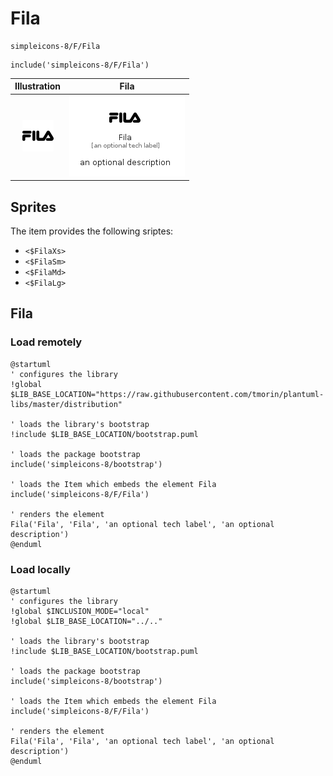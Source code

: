# Fila


```text
simpleicons-8/F/Fila
```

```text
include('simpleicons-8/F/Fila')
```



| Illustration | Fila |
| :---: | :---: |
| ![illustration for Illustration](../../simpleicons-8/F/Fila.png) | ![illustration for Fila](../../simpleicons-8/F/Fila.Local.png) |



## Sprites
The item provides the following sriptes:

- `<$FilaXs>`
- `<$FilaSm>`
- `<$FilaMd>`
- `<$FilaLg>`





## Fila

### Load remotely
```plantuml
@startuml
' configures the library
!global $LIB_BASE_LOCATION="https://raw.githubusercontent.com/tmorin/plantuml-libs/master/distribution"

' loads the library's bootstrap
!include $LIB_BASE_LOCATION/bootstrap.puml

' loads the package bootstrap
include('simpleicons-8/bootstrap')

' loads the Item which embeds the element Fila
include('simpleicons-8/F/Fila')

' renders the element
Fila('Fila', 'Fila', 'an optional tech label', 'an optional description')
@enduml
```

### Load locally
```plantuml
@startuml
' configures the library
!global $INCLUSION_MODE="local"
!global $LIB_BASE_LOCATION="../.."

' loads the library's bootstrap
!include $LIB_BASE_LOCATION/bootstrap.puml

' loads the package bootstrap
include('simpleicons-8/bootstrap')

' loads the Item which embeds the element Fila
include('simpleicons-8/F/Fila')

' renders the element
Fila('Fila', 'Fila', 'an optional tech label', 'an optional description')
@enduml
```

